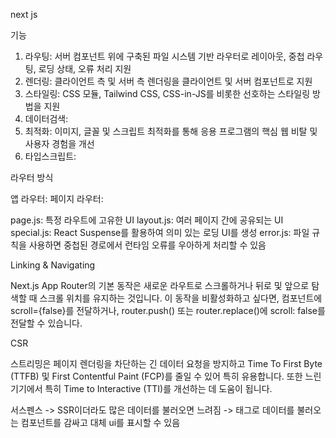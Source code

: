 next js

기능
1. 라우팅: 서버 컴포넌트 위에 구축된 파일 시스템 기반 라우터로 레이아웃, 중첩 라우팅, 로딩 상태, 오류 처리 지원
2. 렌더링: 클라이언트 측 및 서버 측 렌더링을 클라이언트 및 서버 컴포넌트로 지원
3. 스타일링: CSS 모듈, Tailwind CSS, CSS-in-JS를 비롯한 선호하는 스타일링 방법을 지원
5. 데이터검색: 
6. 최적화: 이미지, 글꼴 및 스크립트 최적화를 통해 응용 프로그램의 핵심 웹 비탈 및 사용자 경험을 개선
7. 타입스크립트: 

라우터 방식

앱 라우터: 
페이지 라우터: 



page.js: 특정 라우트에 고유한 UI 
layout.js: 여러 페이지 간에 공유되는 UI
special.js: React Suspense를 활용하여 의미 있는 로딩 UI를 생성
error.js: 파일 규칙을 사용하면 중첩된 경로에서 런타임 오류를 우아하게 처리할 수 있음

Linking & Navigating

Next.js App Router의 기본 동작은 새로운 라우트로 스크롤하거나 뒤로 및 앞으로 탐색할 때 스크롤 위치를 유지하는 것입니다. 이 동작을 비활성화하고 싶다면, <Link> 컴포넌트에 scroll={false}를 전달하거나, router.push() 또는 router.replace()에 scroll: false를 전달할 수 있습니다.

CSR

스트리밍은 페이지 렌더링을 차단하는 긴 데이터 요청을 방지하고 Time To First Byte (TTFB) 및 First Contentful Paint (FCP)를 줄일 수 있어 특히 유용합니다. 또한 느린 기기에서 특히 Time to Interactive (TTI)를 개선하는 데 도움이 됩니다.

서스펜스
-> SSR이더라도 많은 데이터를 불러오면 느려짐
-> <Suspense>태그로 데이터를 불러오는 컴포넌트를 감싸고 대체 ui를 표시할 수 있음

